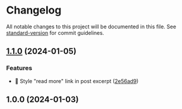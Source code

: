 # Changelog

All notable changes to this project will be documented in this file. See [standard-version](https://github.com/conventional-changelog/standard-version) for commit guidelines.

## [1.1.0](https://github.com/Herm71/rcid-block-theme/compare/v1.0.0...v1.1.0) (2024-01-05)


### Features

* :art: Style "read more" link in post excerpt ([2e56ad9](https://github.com/Herm71/rcid-block-theme/commit/2e56ad9c409c9b6c66c4ba592b9d43e5f8aca6c3))

## 1.0.0 (2024-01-03)
